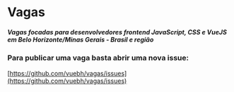 # Vagas
##### Vagas focadas para desenvolvedores frontend JavaScript, CSS e VueJS em Belo Horizonte/Minas Gerais - Brasil e região

### Para publicar uma vaga basta abrir uma nova issue:
[https://github.com/vuebh/vagas/issues](https://github.com/vuebh/vagas/issues)
